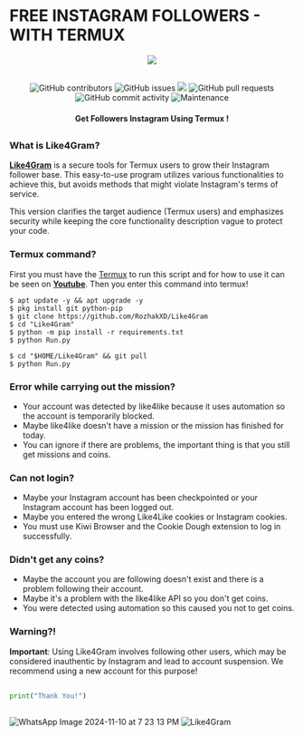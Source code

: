 # FREE INSTAGRAM FOLLOWERS - WITH TERMUX
<div align="center">
  <img src="Data/Like4Gram.jpg">
  <br>
  <br>
  <p>
    <img alt="GitHub contributors" src="https://img.shields.io/github/contributors/rozhakxd/Like4Gram">
    <img alt="GitHub issues" src="https://img.shields.io/github/issues/rozhakxd/Like4Gram">
    <img src="https://img.shields.io/badge/PRs-welcome-brightgreen.svg?style=shields">
    <img alt="GitHub pull requests" src="https://img.shields.io/github/issues-pr/rozhakxd/Like4Gram">
    <img alt="GitHub commit activity" src="https://img.shields.io/github/commit-activity/m/rozhakxd/Like4Gram">
    <img alt="Maintenance" src="https://img.shields.io/maintenance/no/2024">
  </p>
  <h4> Get Followers Instagram Using Termux ! </h4>
</div>

##

### What is Like4Gram?
[**Like4Gram**](https://github.com/RozhakXD/Like4Gram) is a secure tools for Termux users to grow their Instagram follower base. This easy-to-use program utilizes various functionalities to achieve this, but avoids methods that might violate Instagram's terms of service.

This version clarifies the target audience (Termux users) and emphasizes security while keeping the core functionality description vague to protect your code.

### Termux command?
First you must have the [Termux](https://f-droid.org/repo/com.termux_118.apk) to run this script and for how to use it can be seen on [**Youtube**](https://youtu.be/23WpKsOlnb0). Then you enter this command into termux!
```
$ apt update -y && apt upgrade -y
$ pkg install git python-pip
$ git clone https://github.com/RozhakXD/Like4Gram
$ cd "Like4Gram"
$ python -m pip install -r requirements.txt
$ python Run.py
```

```
$ cd "$HOME/Like4Gram" && git pull
$ python Run.py
```

### Error while carrying out the mission?
- Your account was detected by like4like because it uses automation so the account is temporarily blocked.
- Maybe like4like doesn't have a mission or the mission has finished for today.
- You can ignore if there are problems, the important thing is that you still get missions and coins.

### Can not login?
- Maybe your Instagram account has been checkpointed or your Instagram account has been logged out.
- Maybe you entered the wrong Like4Like cookies or Instagram cookies.
- You must use Kiwi Browser and the Cookie Dough extension to log in successfully.

### Didn't get any coins?
- Maybe the account you are following doesn't exist and there is a problem following their account.
- Maybe it's a problem with the like4like API so you don't get coins.
- You were detected using automation so this caused you not to get coins.

### Warning?!
**Important**: Using Like4Gram involves following other users, which may be considered inauthentic by Instagram and lead to account suspension. We recommend using a new account for this purpose!

##
```python
print("Thank You!")
```
##
![WhatsApp Image 2024-11-10 at 7 23 13 PM](https://github.com/user-attachments/assets/af79384c-8526-4e5b-bcfd-1bb3956ee7a8)
![Like4Gram](https://github.com/user-attachments/assets/04dc029c-d7f2-4503-aa0e-85ed0cb8f3d9)

